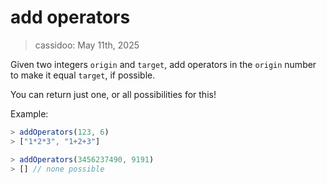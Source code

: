 # add operators

> cassidoo: May 11th, 2025

Given two integers `origin` and `target`, add operators in the `origin` number to make it equal `target`, if possible.

You can return just one, or all possibilities for this!

Example:

```javascript
> addOperators(123, 6)
> ["1*2*3", "1+2+3"]

> addOperators(3456237490, 9191)
> [] // none possible
```
